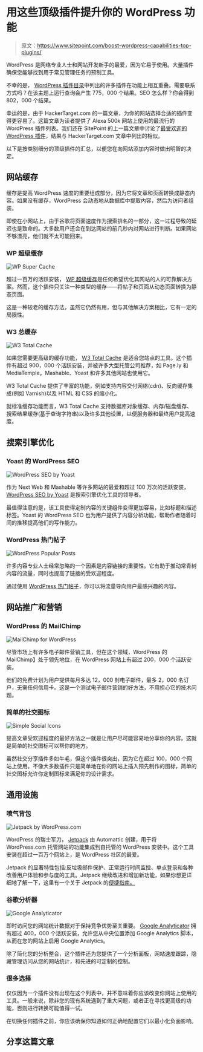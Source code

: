 # 用这些顶级插件提升你的 WordPress 功能

> 原文：<https://www.sitepoint.com/boost-wordpress-capabilities-top-plugins/>

WordPress 是网络专业人士和网站开发新手的最爱，因为它易于使用。大量插件确保您能够找到用于常见管理任务的预制工具。

不幸的是， [WordPress 插件目录](https://wordpress.org/plugins/)中列出的许多插件在功能上相互重叠。需要联系方式吗？在该主题上运行查询会产生 775，000 个结果。SEO 怎么样？你会得到 802，000 个结果。

幸运的是，由于 HackerTarget.com 的一篇文章，为你的网站选择合适的插件变得更容易了。这篇文章为读者提供了 Alexa 500k 网站上使用的最流行的 WordPress 插件列表。我们还在 SitePoint 的上一篇文章中讨论了[最受欢迎的 WordPress 插件](https://www.sitepoint.com/wordpress-orgs-most-popular-plugins-for-2014/)，结果与 HackerTarget.com 文章中列出的相似。

以下是按类别细分的顶级插件的汇总，以便您在向网站添加内容时做出明智的决定。

## 网站缓存

缓存是提高 WordPress 速度的重要组成部分，因为它将文章和页面转换成静态内容。如果没有缓存，WordPress 会动态地从数据库中提取内容，然后为访问者组装。

即使在小网站上，由于谷歌将页面速度作为搜索排名的一部分，这一过程导致的延迟也是致命的。大多数用户还会在到达网站的前几秒内对网站进行判断。如果网站不够漂亮，他们就不太可能回来。

### WP 超级缓存

![WP Super Cache](img/7e5cbf343c3b35fa740d37b93df9c2d3.png)

超过一百万的活跃安装， [WP 超级缓存](https://wordpress.org/plugins/wp-super-cache/)是任何希望优化其网站的人的可靠解决方案。然而，这个插件只关注一种类型的缓存——将帖子和页面从动态页面转换为静态页面。

这是一种较老的缓存方法，虽然它仍然有用，但与其他解决方案相比，它有一定的局限性。

### W3 总缓存

![W3 Total Cache](img/5d07942abe0f78120bacc6f229d67eec.png)

如果您需要更高级的缓存功能， [W3 Total Cache](https://wordpress.org/plugins/w3-total-cache/) 是适合您站点的工具。这个插件有超过 900，000 个活跃安装，并被许多大型托管公司推荐，如 Page.ly 和 MediaTemple。Mashable、Yoast 和许多其他网站也使用它。

W3 Total Cache 提供了丰富的功能，例如支持内容交付网络(cdn)、反向缓存集成(例如 Varnish)以及 HTML 和 CSS 的缩小化。

就标准缓存功能而言，W3 Total Cache 支持数据库对象缓存、内存/磁盘缓存、搜索结果缓存(基于查询字符串)以及许多其他设置，以便服务器和最终用户提高速度。

## 搜索引擎优化

### Yoast 的 WordPress SEO

![WordPress SEO by Yoast](img/409b32b74dfb1c32c77a439b6f105f73.png)

作为 Next Web 和 Mashable 等许多网站的最爱和超过 100 万次的活跃安装， [WordPress SEO by Yoast](https://yoast.com/wordpress/plugins/seo/) 是搜索引擎优化工具的领导者。

最值得注意的是，该工具使得定制内容的关键组件变得更加容易，比如标题和描述标签。Yoast 的 WordPress SEO 也为用户提供了内容分析功能，帮助作者随着时间的推移提高他们的写作能力。

### WordPress 热门帖子

![WordPress Popular Posts](img/1f54e29d6414c7350de745ac052225c7.png)

许多内容专业人士经常忽略的一个因素是内容链接的重要性。它有助于推动常青树内容的流量，同时也提高了链接的受欢迎程度。

通过使用 [WordPress 热门帖子](https://wordpress.org/plugins/wordpress-popular-posts/)，你可以将流量导向用户最感兴趣的内容。

## 网站推广和营销

### WordPress 的 MailChimp

![MailChimp for WordPress](img/3433c9ffe9101f75a1f888af58608c86.png)

尽管市场上有许多电子邮件营销工具，但在这个领域，WordPress 的 MailChimp】处于领先地位，在 WordPress 网站上有超过 200，000 个活跃安装。

他们的免费计划为用户提供每月多达 12，000 封电子邮件，最多 2，000 名订户，无需任何信用卡。这是一个测试电子邮件营销的好方法，不用担心它的技术问题。

### 简单的社交图标

![Simple Social Icons](img/382f91e54d9cb4feea1119ad94912ae2.png)

提高文章受欢迎程度的最好方法之一就是让用户尽可能容易地分享你的内容。这就是简单的社交图标可以帮你的地方。

虽然社交分享插件多如牛毛，但这个插件很突出，因为它在超过 100，000 个网站上使用。不像大多数插件只是简单地在你的网站上插入预先制作的图标，简单的社交图标允许你定制图标来满足你的设计需求。

## 通用设施

### 喷气背包

![Jetpack by WordPress.com](img/cf1d94ad58a38ef5b65b6c37edc45d16.png)

WordPress 的瑞士军刀， [Jetpack](http://jetpack.me) 由 Automattic 创建，用于将 WordPress.com 托管网站的功能集成到自托管的 WordPress 安装中。这个工具安装在超过一百万个网站上，是 WordPress 社区的最爱。

Jetpack 的显著特性包括:反垃圾邮件保护、正常运行时间监控、单点登录和各种改善用户体验和参与度的工具。Jetpack 继续改进和增加新功能，如果你想更详细地了解一下，这里有一个关于 Jetpack 的[便捷指南。](https://www.sitepoint.com/a-guide-to-jetpack/)

### 谷歌分析器

![Google Analyticator](img/6610380608acbb2b3b76c4c89a9898f8.png)

即时访问您的网站统计数据对于保持竞争优势至关重要。 [Google Analyticator](https://wordpress.org/plugins/google-analyticator/) 拥有超过 400，000 个活跃安装，允许您从中央位置添加 Google Analytics 脚本，从而在您的网站上启用 Google Analytics。

除了简化您的分析整合，这个插件还为您提供了一个分析面板，网站速度跟踪，隐藏管理访问从您的网站统计，和先进的可定制的控制。

### 很多选择

仅仅因为一个插件没有出现在这个列表中，并不意味着你应该改变你网站上使用的工具。一般来说，除非您的现有系统遇到了重大问题，或者正在寻找更高级的功能，否则进行转换可能值得一试。

在切换任何插件之前，你应该确保你知道如何正确地配置它们以最小化负面影响。

## 分享这篇文章